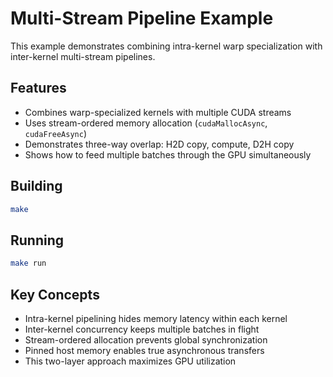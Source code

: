 # Multi-Stream Pipeline Example

This example demonstrates combining intra-kernel warp specialization with inter-kernel multi-stream pipelines.

## Features

- Combines warp-specialized kernels with multiple CUDA streams
- Uses stream-ordered memory allocation (`cudaMallocAsync`, `cudaFreeAsync`)
- Demonstrates three-way overlap: H2D copy, compute, D2H copy
- Shows how to feed multiple batches through the GPU simultaneously

## Building

```bash
make
```

## Running

```bash
make run
```

## Key Concepts

- Intra-kernel pipelining hides memory latency within each kernel
- Inter-kernel concurrency keeps multiple batches in flight
- Stream-ordered allocation prevents global synchronization
- Pinned host memory enables true asynchronous transfers
- This two-layer approach maximizes GPU utilization
